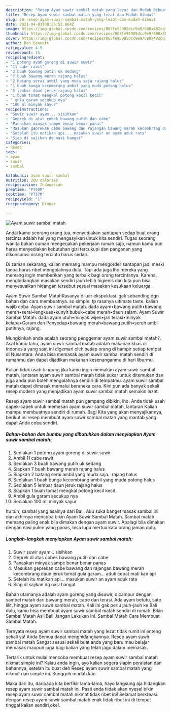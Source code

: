 ```yaml
---
description: "Resep Ayam suwir sambal matah yang lezat dan Mudah Dibuat"
title: "Resep Ayam suwir sambal matah yang lezat dan Mudah Dibuat"
slug: 50-resep-ayam-suwir-sambal-matah-yang-lezat-dan-mudah-dibuat
date: 2021-04-01T08:26:52.864Z
image: https://img-global.cpcdn.com/recipes/865fe95985dcc9e9/680x482cq70/ayam-suwir-sambal-matah-foto-resep-utama.jpg
thumbnail: https://img-global.cpcdn.com/recipes/865fe95985dcc9e9/680x482cq70/ayam-suwir-sambal-matah-foto-resep-utama.jpg
cover: https://img-global.cpcdn.com/recipes/865fe95985dcc9e9/680x482cq70/ayam-suwir-sambal-matah-foto-resep-utama.jpg
author: Don Bennett
ratingvalue: 4.9
reviewcount: 15
recipeingredient:
- "1 potong ayam goreng di suwir suwir"
- "11 cabe rawit"
- "3 buah bawang putih uk sedang"
- "7 buah bawang merah rajang halus"
- "2 batang serai ambil yang muda saja rajang halus"
- "1 buah bunga kecombrang ambil yang muda potong halus"
- "5 lembar daun jeruk rajang halus"
- "1 buah tomat mengkal potong kecil kecil"
- " gula garam secukup nya"
- "100 ml minyak sayur"
recipeinstructions:
- "Suwir suwir ayam... sisihkan"
- "Geprek di atas cobek bawang putih dan cabe"
- "Panaskan minyak sampe benar benar panas"
- "Masukan geprekan cabe bawang dan rajangan bawang merah kecombrang daun jeruk tomat gula garam... aduk cepat mati kan api"
- "Setelah itu matikan api... masukan suwir an ayam aduk rata"
- "Siap di sajikan dg nasi hangat"
categories:
- Resep
tags:
- ayam
- suwir
- sambal

katakunci: ayam suwir sambal 
nutrition: 280 calories
recipecuisine: Indonesian
preptime: "PT40M"
cooktime: "PT37M"
recipeyield: "1"
recipecategory: Dinner

---
```



![Ayam suwir sambal matah](https://img-global.cpcdn.com/recipes/865fe95985dcc9e9/680x482cq70/ayam-suwir-sambal-matah-foto-resep-utama.jpg)

Andai kamu seorang orang tua, menyediakan santapan sedap buat orang tercinta adalah hal yang mengasyikan untuk kita sendiri. Tugas seorang  wanita bukan cuman mengerjakan pekerjaan rumah saja, namun kamu pun harus menyediakan kebutuhan gizi tercukupi dan panganan yang dikonsumsi orang tercinta harus sedap.

Di zaman  sekarang, kalian memang mampu mengorder santapan jadi meski tanpa harus ribet mengolahnya dulu. Tapi ada juga lho mereka yang memang ingin memberikan yang terbaik bagi orang tercintanya. Karena, menghidangkan masakan sendiri jauh lebih higienis dan kita pun bisa menyesuaikan hidangan tersebut sesuai masakan kesukaan keluarga. 

Ayam Suwir Sambal MatahRasanya diluar ekspektasi. gak sebanding dgn bahan dan cara membuatnya. so simple. tp rasanya ultimate taste. kalian wajib coba. Ayam suwir sambal matah. dada ayam•bawang putih•bawang merah•serai•lengkuas•kunyit bubuk•cabe merah•daun salam. Ayam Suwir Sambal Matah. dada ayam utuh•minyak wijen•jari terasi•minyak kelapa•Garam dan Penyedap•bawang merah•bawang putih•sereh ambil putihnya, rajang.

Mungkinkah anda adalah seorang penggemar ayam suwir sambal matah?. Asal kamu tahu, ayam suwir sambal matah adalah makanan khas di Indonesia yang saat ini digemari oleh setiap orang di hampir setiap tempat di Nusantara. Anda bisa memasak ayam suwir sambal matah sendiri di rumahmu dan dapat dijadikan makanan kesenanganmu di hari liburmu.

Kalian tidak usah bingung jika kamu ingin memakan ayam suwir sambal matah, lantaran ayam suwir sambal matah tidak sukar untuk ditemukan dan juga anda pun boleh mengolahnya sendiri di tempatmu. ayam suwir sambal matah dapat dimasak memalui beraneka cara. Kini pun ada banyak sekali resep modern yang menjadikan ayam suwir sambal matah semakin lezat.

Resep ayam suwir sambal matah pun gampang dibikin, lho. Anda tidak usah capek-capek untuk memesan ayam suwir sambal matah, lantaran Kalian mampu membuatnya sendiri di rumah. Bagi Kita yang akan menyajikannya, berikut ini resep membuat ayam suwir sambal matah yang mantab yang dapat Anda coba sendiri.

<!--inarticleads1-->

##### Bahan-bahan dan bumbu yang dibutuhkan dalam menyiapkan Ayam suwir sambal matah:

1. Sediakan 1 potong ayam goreng di suwir suwir
1. Ambil 11 cabe rawit
1. Sediakan 3 buah bawang putih uk sedang
1. Siapkan 7 buah bawang merah rajang halus
1. Siapkan 2 batang serai ambil yang muda saja.. rajang halus
1. Sediakan 1 buah bunga kecombrang ambil yang muda potong halus
1. Sediakan 5 lembar daun jeruk rajang halus
1. Siapkan 1 buah tomat mengkal potong kecil kecil
1. Ambil  gula garam secukup nya
1. Sediakan 100 ml minyak sayur


Itu tuh, sambal yang asalnya dari Bali. Aku suka banget masak sambal ini dan akhirnya mencoba bikin Ayam Suwir Sambal Matah. Sambal matah memang paling enak bila dimakan dengan ayam suwir. Apalagi bila dimakan dengan nasi pulen yang panas, bisa lupa mertua kata orang jaman dulu. 

<!--inarticleads2-->

##### Langkah-langkah menyiapkan Ayam suwir sambal matah:

1. Suwir suwir ayam... sisihkan
1. Geprek di atas cobek bawang putih dan cabe
1. Panaskan minyak sampe benar benar panas
1. Masukan geprekan cabe bawang dan rajangan bawang merah kecombrang daun jeruk tomat gula garam... aduk cepat mati kan api
1. Setelah itu matikan api... masukan suwir an ayam aduk rata
1. Siap di sajikan dg nasi hangat


Bahan utamanya adalah ayam goreng yang disuwir, dicampur dengan sambel matah dari bawang merah, cabe dan terasi. Ada ayam betutu, sate lilit, hingga ayam suwir sambal matah. Kali ini gak perlu jauh-jauh ke Bali dulu, kamu bisa membuat ayam suwir sambal matah sendiri di rumah. Bikin Sambal Matah Asli Bali Jangan Lakukan Ini. Sambal Matah Cara Membuat Sambal Matah. 

Ternyata resep ayam suwir sambal matah yang lezat tidak rumit ini enteng sekali ya! Anda Semua dapat menghidangkannya. Resep ayam suwir sambal matah Sangat sesuai sekali buat anda yang baru mau belajar memasak maupun juga bagi kalian yang telah jago dalam memasak.

Tertarik untuk mulai mencoba membuat resep ayam suwir sambal matah nikmat simple ini? Kalau anda ingin, ayo kalian segera siapin peralatan dan bahannya, setelah itu buat deh Resep ayam suwir sambal matah yang nikmat dan simple ini. Sungguh mudah kan. 

Maka dari itu, daripada kita berfikir lama-lama, hayo langsung aja hidangkan resep ayam suwir sambal matah ini. Pasti anda tiidak akan nyesel bikin resep ayam suwir sambal matah nikmat tidak ribet ini! Selamat berkreasi dengan resep ayam suwir sambal matah enak tidak ribet ini di tempat tinggal kalian sendiri,oke!.

